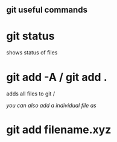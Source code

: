 ## git useful commands

# git status
shows status of files 

# git add -A / git add .
adds all files to git /

*you can also add a individual file as*  
# git add filename.xyz